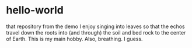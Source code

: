 # hello-world
that repository from the demo
I enjoy singing into leaves so that the echos travel down the roots into (and through) the soil and bed rock to the center of Earth. This is my main hobby. Also, breathing. I guess.
